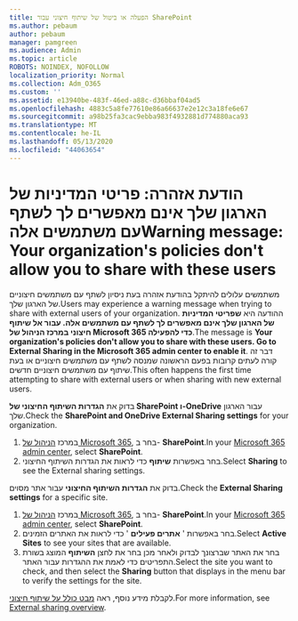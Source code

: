 ```yaml
---
title: הפעלה או ביטול של שיתוף חיצוני עבור SharePoint
ms.author: pebaum
author: pebaum
manager: pamgreen
ms.audience: Admin
ms.topic: article
ROBOTS: NOINDEX, NOFOLLOW
localization_priority: Normal
ms.collection: Adm_O365
ms.custom: ''
ms.assetid: e13940be-483f-46ed-a88c-d36bbaf04ad5
ms.openlocfilehash: 4883c5a8fe77610e86a66637e2e12c3a18fe6e67
ms.sourcegitcommit: a98b25fa3cac9ebba983f4932881d774880aca93
ms.translationtype: MT
ms.contentlocale: he-IL
ms.lasthandoff: 05/13/2020
ms.locfileid: "44063654"
---
```

# <a name="warning-message-your-organizations-policies-dont-allow-you-to-share-with-these-users"></a><span data-ttu-id="4998f-102">הודעת אזהרה: פריטי המדיניות של הארגון שלך אינם מאפשרים לך לשתף עם משתמשים אלה</span><span class="sxs-lookup"><span data-stu-id="4998f-102">Warning message: Your organization's policies don't allow you to share with these users</span></span>

<span data-ttu-id="4998f-103">משתמשים עלולים להיתקל בהודעת אזהרה בעת ניסיון לשתף עם משתמשים חיצוניים של הארגון שלך.</span><span class="sxs-lookup"><span data-stu-id="4998f-103">Users may experience a warning message when trying to share with external users of your organization.</span></span> <span data-ttu-id="4998f-104">ההודעה היא **שפריטי המדיניות של הארגון שלך אינם מאפשרים לך לשתף עם משתמשים אלה. עבור אל שיתוף חיצוני במרכז הניהול של Microsoft 365 כדי להפעילה**.</span><span class="sxs-lookup"><span data-stu-id="4998f-104">The message is **Your organization's policies don't allow you to share with these users. Go to External Sharing in the Microsoft 365 admin center to enable it**.</span></span> <span data-ttu-id="4998f-105">דבר זה קורה לעתים קרובות בפעם הראשונה שמנסה לשתף עם משתמשים חיצוניים או בעת שיתוף עם משתמשים חיצוניים חדשים.</span><span class="sxs-lookup"><span data-stu-id="4998f-105">This often happens the first time attempting to share with external users or when sharing with new external users.</span></span>

<span data-ttu-id="4998f-106">בדוק את **הגדרות השיתוף החיצוני של SharePoint ו-OneDrive** עבור הארגון שלך.</span><span class="sxs-lookup"><span data-stu-id="4998f-106">Check the **SharePoint and OneDrive External Sharing settings** for your organization.</span></span>

1. <span data-ttu-id="4998f-107">במרכז [הניהול של Microsoft 365](https://admin.microsoft.com/AdminPortal/Home#/homepage">https://admin.microsoft.com/), בחר ב- **SharePoint**.</span><span class="sxs-lookup"><span data-stu-id="4998f-107">In your [Microsoft 365 admin center](https://admin.microsoft.com/AdminPortal/Home#/homepage">https://admin.microsoft.com/), select **SharePoint**.</span></span>
3. <span data-ttu-id="4998f-108">בחר באפשרות **שיתוף** כדי לראות את הגדרות השיתוף החיצוני.</span><span class="sxs-lookup"><span data-stu-id="4998f-108">Select **Sharing** to see the External sharing settings.</span></span>

<span data-ttu-id="4998f-109">בדוק את **הגדרות השיתוף החיצוני** עבור אתר מסוים.</span><span class="sxs-lookup"><span data-stu-id="4998f-109">Check the **External Sharing settings** for a specific site.</span></span>

1. <span data-ttu-id="4998f-110">במרכז [הניהול של Microsoft 365](https://admin.microsoft.com/AdminPortal/Home#/homepage">https://admin.microsoft.com/), בחר ב- **SharePoint**.</span><span class="sxs-lookup"><span data-stu-id="4998f-110">In your [Microsoft 365 admin center](https://admin.microsoft.com/AdminPortal/Home#/homepage">https://admin.microsoft.com/), select **SharePoint**.</span></span>
2. <span data-ttu-id="4998f-111">בחר באפשרות ' **אתרים פעילים** ' כדי לראות את האתרים הזמינים.</span><span class="sxs-lookup"><span data-stu-id="4998f-111">Select **Active Sites** to see your sites that are available.</span></span>
3. <span data-ttu-id="4998f-112">בחר את האתר שברצונך לבדוק ולאחר מכן בחר את לחצן **השיתוף** המוצג בשורת התפריטים כדי לאמת את ההגדרות עבור האתר.</span><span class="sxs-lookup"><span data-stu-id="4998f-112">Select the site you want to check, and then select the **Sharing** button that displays in the menu bar to verify the settings for the site.</span></span>

<span data-ttu-id="4998f-113">לקבלת מידע נוסף, ראה [מבט כולל על שיתוף חיצוני](https://docs.microsoft.com/sharepoint/external-sharing-overview).</span><span class="sxs-lookup"><span data-stu-id="4998f-113">For more information, see [External sharing overview](https://docs.microsoft.com/sharepoint/external-sharing-overview).</span></span>
